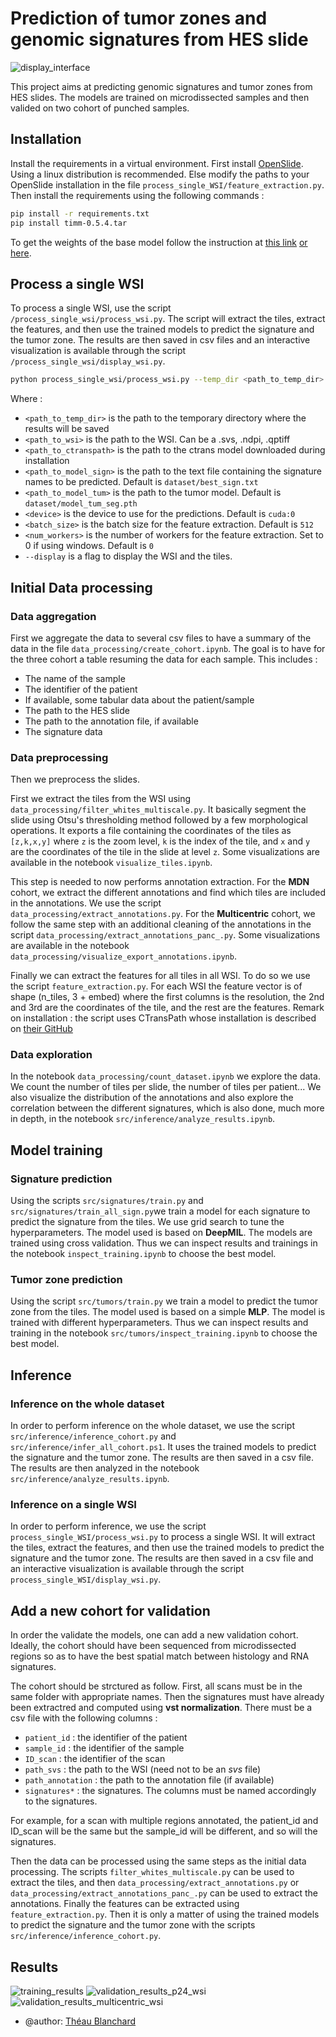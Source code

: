 # Prediction of tumor zones and genomic signatures from HES slide

![display_interface](images/display_example.png)

This project aims at predicting genomic signatures and tumor zones from HES slides. The models are trained on microdissected samples and then valided on two cohort of punched samples.

## Installation

Install the requirements in a virtual environment.
First install [OpenSlide](https://openslide.org/download/#binaries). Using a linux distribution is recommended. Else modify the paths to your OpenSlide installation in the file `process_single_WSI/feature_extraction.py`.
Then install the requirements using the following commands :

```bash
pip install -r requirements.txt
pip install timm-0.5.4.tar
```

To get the weights of the base model follow the instruction at [this link](https://github.com/Xiyue-Wang/TransPath/tree/main?tab=readme-ov-file) [or here](https://drive.google.com/file/d/1DoDx_70_TLj98gTf6YTXnu4tFhsFocDX/view).

## Process a single WSI

To process a single WSI, use the script `/process_single_wsi/process_wsi.py`. The script will extract the tiles, extract the features, and then use the trained models to predict the signature and the tumor zone. The results are then saved in csv files and an interactive visualization is available through the script `/process_single_wsi/display_wsi.py`.

```bash
python process_single_wsi/process_wsi.py --temp_dir <path_to_temp_dir> --wsi <path_to_wsi> --ctranspath <path_to_ctranspath> --model_sign_path <path_to_model_sign> --model_tum_path <path_to_model_tum> --device <device> --batch_size <batch_size> --num_workers <num_workers> --display
```

Where :

- `<path_to_temp_dir>` is the path to the temporary directory where the results will be saved
- `<path_to_wsi>` is the path to the WSI. Can be a .svs, .ndpi, .qptiff
- `<path_to_ctranspath>` is the path to the ctrans model downloaded during installation
- `<path_to_model_sign>` is the path to the text file containing the signature names to be predicted. Default is `dataset/best_sign.txt`
- `<path_to_model_tum>` is the path to the tumor model. Default is `dataset/model_tum_seg.pth`
- `<device>` is the device to use for the predictions. Default is `cuda:0`
- `<batch_size>` is the batch size for the feature extraction. Default is `512`
- `<num_workers>` is the number of workers for the feature extraction. Set to 0 if using windows. Default is `0`
- `--display` is a flag to display the WSI and the tiles.

## Initial Data processing

### Data aggregation

First we aggregate the data to several csv files to have a summary of the data in the file `data_processing/create_cohort.ipynb`. The goal is to have for the three cohort a table resuming the data for each sample. This includes :

- The name of the sample
- The identifier of the patient
- If available, some tabular data about the patient/sample
- The path to the HES slide
- The path to the annotation file, if available
- The signature data

### Data preprocessing

Then we preprocess the slides.

First we extract the tiles from the WSI using `data_processing/filter_whites_multiscale.py`. It basically segment the slide using Otsu's thresholding method followed by a few morphological operations. It exports a file containing the coordinates of the tiles as `[z,k,x,y]` where `z` is the zoom level, `k` is the index of the tile, and `x` and `y` are the coordinates of the tile in the slide at level `z`. Some visualizations are available in the notebook `visualize_tiles.ipynb`.

This step is needed to now performs annotation extraction. For the **MDN** cohort, we extract the different annotations and find which tiles are included in the annotations. We use the script `data_processing/extract_annotations.py`. For the **Multicentric** cohort, we follow the same step with an additional cleaning of the annotations in the script `data_processing/extract_annotations_panc_.py`. Some visualizations are available in the notebook `data_processing/visualize_export_annotations.ipynb`.

Finally we can extract the features for all tiles in all WSI. To do so we use the script `feature_extraction.py`. For each WSI the feature vector is of shape (n_tiles, 3 + embed) where the first columns is the resolution, the 2nd and 3rd are the coordinates of the tile, and the rest are the features.
Remark on installation : the script uses CTransPath whose installation is described on [their GitHub](https://github.com/Xiyue-Wang/TransPath/tree/main)

### Data exploration

In the notebook `data_processing/count_dataset.ipynb` we explore the data. We count the number of tiles per slide, the number of tiles per patient... We also visualize the distribution of the annotations and also explore the correlation between the different signatures, which is also done, much more in depth, in the notebook `src/inference/analyze_results.ipynb`.

## Model training

### Signature prediction

Using the scripts `src/signatures/train.py` and `src/signatures/train_all_sign.py`we train a model for each signature to predict the signature from the tiles. We use grid search to tune the hyperparameters. The model used is based on **DeepMIL**. The models are trained using cross validation. Thus we can inspect results and trainings in the notebook `inspect_training.ipynb` to choose the best model.

### Tumor zone prediction

Using the script `src/tumors/train.py` we train a model to predict the tumor zone from the tiles. The model used is based on a simple **MLP**. The model is trained with different hyperparameters. Thus we can inspect results and training in the notebook `src/tumors/inspect_training.ipynb` to choose the best model.

## Inference

### Inference on the whole dataset

In order to perform inference on the whole dataset, we use the script `src/inference/inference_cohort.py` and `src/inference/infer_all_cohort.ps1`. It uses the trained models to predict the signature and the tumor zone. The results are then saved in a csv file. The results are then analyzed in the notebook `src/inference/analyze_results.ipynb`.

### Inference on a single WSI

In order to perform inference, we use the script `process_single_WSI/process_wsi.py` to process a single WSI. It will extract the tiles, extract the features, and then use the trained models to predict the signature and the tumor zone. The results are then saved in a csv file and an interactive visualization is available through the script `process_single_WSI/display_wsi.py`.

## Add a new cohort for validation

In order the validate the models, one can add a new validation cohort. Ideally, the cohort should have been sequenced from microdissected regions so as to have the best spatial match between histology and RNA signatures.

The cohort should be strctured as follow. First, all scans must be in the same folder with appropriate names. Then the signatures must have already been extractred and computed using **vst normalization**. There must be a csv file with the following columns :

- `patient_id` : the identifier of the patient
- `sample_id` : the identifier of the sample
- `ID_scan` : the identifier of the scan
- `path_svs` : the path to the WSI (need not to be an *svs* file)
- `path_annotation` : the path to the annotation file (if available)
- `signatures*` : the signatures. The columns must be named accordingly to the signatures.

For example, for a scan with multiple regions annotated, the patient_id and ID_scan will be the same but the sample_id will be different, and so will the signatures.

Then the data can be processed using the same steps as the initial data processing. The scripts `filter_whites_multiscale.py` can be used to extract the tiles, and then `data_processing/extract_annotations.py` or `data_processing/extract_annotations_panc_.py` can be used to extract the annotations. Finally the features can be extracted using `feature_extraction.py`. Then it is only a matter of using the trained models to predict the signature and the tumor zone with the scripts `src/inference/inference_cohort.py`.

## Results

![training_results](images/training_results.png)
![validation_results_p24_wsi](images/validation_results_p24_wsi.png)
![validation_results_multicentric_wsi](images/validation_results_multicentric_wsi.png)

- @author: [Théau Blanchard](https://github.com/Theaublanchard)
